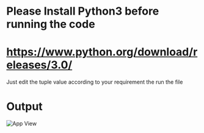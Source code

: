 # Please Install Python3 before running the code
# https://www.python.org/download/releases/3.0/

Just edit the tuple value according to your requirement the run the file

# Output
![App View](https://i.imgur.com/SRfEcsa.png)
